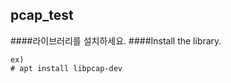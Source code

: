 pcap_test
-------------

####라이브러리를 설치하세요.
####Install the library.

```
ex)
# apt install libpcap-dev
```
